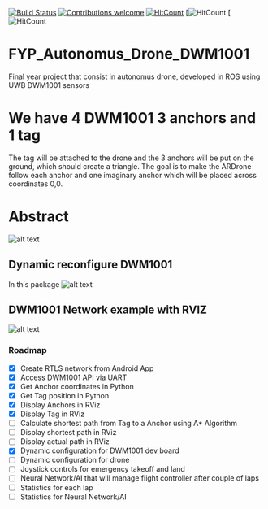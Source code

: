 [![Build Status](http://94.2.115.49:8080/buildStatus/icon?job=testing)](http://94.2.115.49:8080/job/testing/)
[![Contributions welcome](https://img.shields.io/badge/contributions-welcome-brightgreen.svg?style=flat)](https://github.com/dwyl/esta/issues)
[![HitCount](http://hits.dwyl.io/20chix/https://github.com/20chix/FYP_Autonomus_Drone_DWM1001.svg)](http://hits.dwyl.io/20chix/https://github.com/20chix/FYP_Autonomus_Drone_DWM1001)
[![HitCount](https://img.shields.io/badge/ROS%20version-kinetic-blue.svg)
[![HitCount](https://img.shields.io/badge/Supported%20OS-Ubuntu-orange.svg)

# FYP_Autonomus_Drone_DWM1001

Final year project that consist in autonomus drone, developed in ROS using UWB DWM1001 sensors

# We have 4 DWM1001 3 anchors and 1 tag
 The tag will be attached to the drone and the 3 anchors will be put on the ground, which should create a triangle.
 The goal is to make the ARDrone follow each anchor and one imaginary anchor which will be placed across coordinates 0,0.

# Abstract 
![alt text](https://raw.githubusercontent.com/20chix/FYP_Autonomus_Drone_DWM1001/master/FYP_Diagram.png?token=AO45C05pXrDjVLWjscxHtIeme5V2u6LIks5bdegywA%3D%3D)

## Dynamic reconfigure DWM1001
In this package 
![alt text](https://raw.githubusercontent.com/20chix/FYP_Autonomus_Drone_DWM1001/master/dynamic_config.png?token=AO45C_U_21l0DxnwtksrGWyNPu9QgesEks5bezMowA%3D%3D)
## DWM1001 Network example with RVIZ
![alt text](https://raw.githubusercontent.com/20chix/FYP_Autonomus_Drone_DWM1001/master/DWM1001_Network.png?token=AO45CyLgBJfEUZWnWtPbS663cFn77bhjks5bfHnDwA%3D%3D)


### Roadmap
- [x] Create RTLS network from Android App
- [x] Access DWM1001 API via UART
- [x] Get Anchor coordinates in Python
- [x] Get Tag position in Python
- [x] Display Anchors in RViz
- [x] Display Tag in RViz
- [ ] Calculate shortest path from Tag to a Anchor using A* Algorithm
- [ ] Display shortest path in RViz
- [ ] Display actual path in RViz
- [x] Dynamic configuration for DWM1001 dev board
- [ ] Dynamic configuration for drone
- [ ] Joystick controls for emergency takeoff and land
- [ ] Neural Network/AI that will manage flight controller after couple of laps
- [ ] Statistics for each lap
- [ ] Statistics for Neural Network/AI
